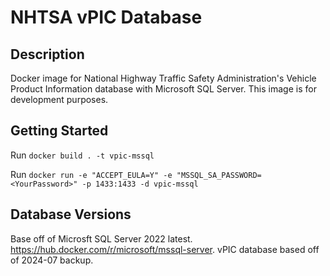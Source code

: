 # NHTSA vPIC Database

## Description
Docker image for National Highway Traffic Safety Administration's Vehicle Product Information database with Microsoft SQL Server. This image is for development purposes.

## Getting Started
Run `docker build . -t vpic-mssql`

Run `docker run -e "ACCEPT_EULA=Y" -e "MSSQL_SA_PASSWORD=<YourPassword>" -p 1433:1433 -d vpic-mssql`

## Database Versions
Base off of Microsft SQL Server 2022 latest. https://hub.docker.com/r/microsoft/mssql-server.
vPIC database based off of 2024-07 backup.